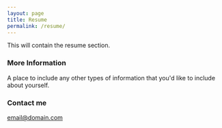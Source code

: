 ```yaml
---
layout: page
title: Resume
permalink: /resume/
---
```


This will contain the resume section.

### More Information

A place to include any other types of information that you'd like to include about yourself.

### Contact me

[email@domain.com](mailto:email@domain.com)